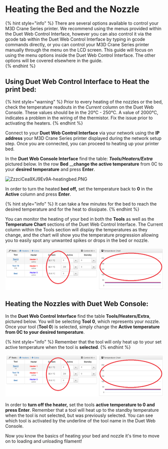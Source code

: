 # Heating the Bed and the Nozzle



{% hint style="info" %}
There are several options available to control your M3D Crane Series printer. We recommend using the menus provided within the Duet Web Control Interface, however you can also control it via the gcode tab within the Duet Web Control Interface by typing in gcode commands directly, or you can control your M3D Crane Series printer manually through the menu on the LCD screen. This guide will focus on using the menu options inside the Duet Web Control Interface. The other options will be covered elsewhere in the guide.    
{% endhint %}

## Using Duet Web Control Interface to Heat the print bed:

{% hint style="warning" %}
Prior to every heating of the nozzles or the bed, check the temperature readouts in the _Current_ column on the Duet Web Console. These values should be in the 20°C - 250°C. A value of 2000°C, indicates a problem in the wiring of the thermistor. Fix the issue prior to activating the heaters.
{% endhint %}

Connect to your **Duet Web Control Interface** via your network using the **IP address** your M3D Crane Series printer displayed during the network setup step. Once you are connected, you can proceed to heating up your printer bed. 

In the **Duet Web Console Interface** find the table: _**Tools/Heaters/Extra**_ pictured below. In the row **Bed** __**change the active temperature** from 0C to your **desired temperature** and press **Enter**.

![ZzzciCea9XJ9Ev9A-heatingbed.PNG](../.gitbook/assets/zzzcicea9xj9ev9a-heatingbed-1.PNG)

In order to turn the heated **bed off,** set the temperature back to **0** in the **Active** column and press **Enter**.

{% hint style="info" %}
It can take a few minutes for the bed to reach the desired temperature and for the heat to dissipate.
{% endhint %}

You can monitor the heating of your bed in both the **Tools** as well as the **Temperature Chart** sections of the Duet Web Control Interface. The Current column within the Tools section will display the temperatures as they change, and the chart will show you the temperature progression allowing you to easily spot any unwanted spikes or drops in the bed or nozzle.  

![](../.gitbook/assets/duet9.png)

## **Heating the Nozzles with Duet Web Console:**

In the **Duet Web Control Interface** find the table **Tools/Heaters/Extra**, pictured below. You will be selecting  **Tool 0**, which represents your nozzle. Once your tool \(**Tool 0**\) is selected, simply change the **Active temperature from 0C to your desired temperature**. 

{% hint style="info" %}
Remember that the tool will only heat up to your set active temperature when the tool is **selected**. 
{% endhint %}

![](../.gitbook/assets/duet9.png)

In order to **turn off the heater,** set the tools **active temperature to 0 and press Enter**. Remember that a tool will heat up to the standby temperature when the tool is not selected, but was previously selected. You can see which tool is activated by the underline of the tool name in the Duet Web Console.

Now you know the basics of heating your bed and nozzle it's time to move on to loading and unloading filament!

